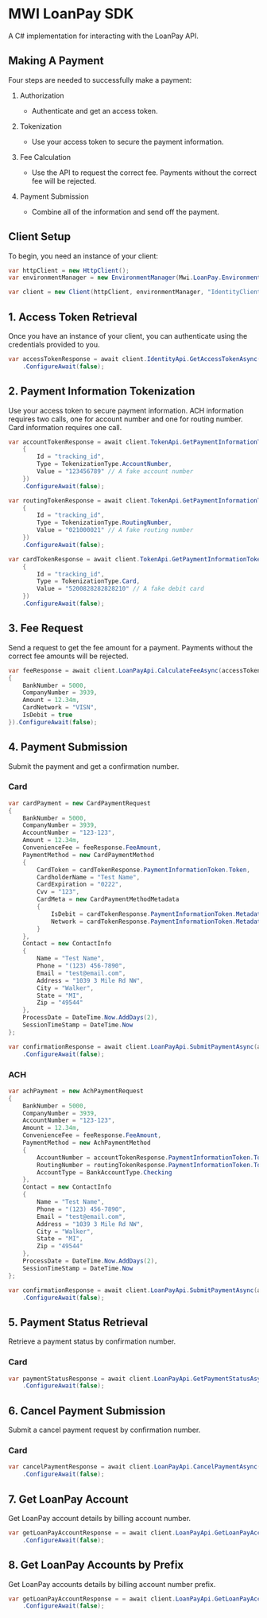 # MWI LoanPay SDK

A C# implementation for interacting with the LoanPay API.

## Making A Payment

Four steps are needed to successfully make a payment:

1. Authorization

   - Authenticate and get an access token.

2. Tokenization

   - Use your access token to secure the payment information.

3. Fee Calculation

   - Use the API to request the correct fee. Payments without the correct fee will be rejected.

4. Payment Submission

   - Combine all of the information and send off the payment.

## Client Setup

To begin, you need an instance of your client:

```cs
var httpClient = new HttpClient();
var environmentManager = new EnvironmentManager(Mwi.LoanPay.Environment.Sandbox);

var client = new Client(httpClient, environmentManager, "IdentityClientIdGoesHere", "IdentityClientSecretGoesHere");
```

## 1. Access Token Retrieval

Once you have an instance of your client, you can authenticate using the credentials provided to you.

```cs
var accessTokenResponse = await client.IdentityApi.GetAccessTokenAsync(new IdentityRequest(143, "SandboxUser", "SandboxPassword"))
    .ConfigureAwait(false);
```

## 2. Payment Information Tokenization

Use your access token to secure payment information. ACH information requires two calls, one for account number and one for routing number. Card information requires one call.

```cs
var accountTokenResponse = await client.TokenApi.GetPaymentInformationTokenAsync(accessTokenResponse.Token.AccessToken, 5000, 3939, new TokenRequest
    {
        Id = "tracking_id",
        Type = TokenizationType.AccountNumber,
        Value = "123456789" // A fake account number
    })
    .ConfigureAwait(false);

var routingTokenResponse = await client.TokenApi.GetPaymentInformationTokenAsync(accessTokenResponse.Token.AccessToken, 5000, 3939, new TokenRequest
    {
        Id = "tracking_id",
        Type = TokenizationType.RoutingNumber,
        Value = "021000021" // A fake routing number
    })
    .ConfigureAwait(false);

var cardTokenResponse = await client.TokenApi.GetPaymentInformationTokenAsync(accessTokenResponse.Token.AccessToken, 5000, 3939, new TokenRequest
    {
        Id = "tracking_id",
        Type = TokenizationType.Card,
        Value = "5200828282828210" // A fake debit card
    })
    .ConfigureAwait(false);
```

## 3. Fee Request

Send a request to get the fee amount for a payment. Payments without the correct fee amounts will be rejected.

```cs
var feeResponse = await client.LoanPayApi.CalculateFeeAsync(accessTokenResponse.Token.AccessToken, new CardFeeRequest
{
    BankNumber = 5000,
    CompanyNumber = 3939,
    Amount = 12.34m,
    CardNetwork = "VISN",
    IsDebit = true
}).ConfigureAwait(false);
```

## 4. Payment Submission

Submit the payment and get a confirmation number.

### Card

```cs
var cardPayment = new CardPaymentRequest
{
    BankNumber = 5000,
    CompanyNumber = 3939,
    AccountNumber = "123-123",
    Amount = 12.34m,
    ConvenienceFee = feeResponse.FeeAmount,
    PaymentMethod = new CardPaymentMethod
    {
        CardToken = cardTokenResponse.PaymentInformationToken.Token,
        CardholderName = "Test Name",
        CardExpiration = "0222",
        Cvv = "123",
        CardMeta = new CardPaymentMethodMetadata
        {
            IsDebit = cardTokenResponse.PaymentInformationToken.Metadata.IsDebitCard,
            Network = cardTokenResponse.PaymentInformationToken.Metadata.Network
        }
    },
    Contact = new ContactInfo
    {
        Name = "Test Name",
        Phone = "(123) 456-7890",
        Email = "test@email.com",
        Address = "1039 3 Mile Rd NW",
        City = "Walker",
        State = "MI",
        Zip = "49544"
    },
    ProcessDate = DateTime.Now.AddDays(2),
    SessionTimeStamp = DateTime.Now
};

var confirmationResponse = await client.LoanPayApi.SubmitPaymentAsync(accessTokenResponse.Token.AccessToken, cardPayment, CancellationToken.None)
    .ConfigureAwait(false);
```

### ACH

```cs
var achPayment = new AchPaymentRequest
{
    BankNumber = 5000,
    CompanyNumber = 3939,
    AccountNumber = "123-123",
    Amount = 12.34m,
    ConvenienceFee = feeResponse.FeeAmount,
    PaymentMethod = new AchPaymentMethod
    {
        AccountNumber = accountTokenResponse.PaymentInformationToken.Token,
        RoutingNumber = routingTokenResponse.PaymentInformationToken.Token,
        AccountType = BankAccountType.Checking
    },
    Contact = new ContactInfo
    {
        Name = "Test Name",
        Phone = "(123) 456-7890",
        Email = "test@email.com",
        Address = "1039 3 Mile Rd NW",
        City = "Walker",
        State = "MI",
        Zip = "49544"
    },
    ProcessDate = DateTime.Now.AddDays(2),
    SessionTimeStamp = DateTime.Now
};

var confirmationResponse = await client.LoanPayApi.SubmitPaymentAsync(accessTokenResponse.Token.AccessToken, achPayment, CancellationToken.None)
    .ConfigureAwait(false);
```
## 5. Payment Status Retrieval 

Retrieve a payment status by confirmation number.

### Card

```cs
var paymentStatusResponse = await client.LoanPayApi.GetPaymentStatusAsync(accessTokenResponse.Token.AccessToken, confirmationResponse.Confirmation.ConfirmationNumber, CancellationToken.None)
    .ConfigureAwait(false);
```

## 6. Cancel Payment Submission 

Submit a cancel payment request by confirmation number.

### Card

```cs
var cancelPaymentResponse = await client.LoanPayApi.CancelPaymentAsync(accessTokenResponse.Token.AccessToken, confirmationResponse.Confirmation.ConfirmationNumber, CancellationToken.None)
    .ConfigureAwait(false);
```
## 7. Get LoanPay Account

Get LoanPay account details by billing account number.

```cs
var getLoanPayAccountResponse = = await client.LoanPayApi.GetLoanPayAccountAsync(accessTokenResponse.Token.AccessToken, cardPayment.accountNumber, CancellationToken.None)
    .ConfigureAwait(false);
```

## 8. Get LoanPay Accounts by Prefix

Get LoanPay accounts details by billing account number prefix.

```cs
var getLoanPayAccountResponse = = await client.LoanPayApi.GetLoanPayAccountsByPrefixAsync(accessTokenResponse.Token.AccessToken, accountNumberPrefix, CancellationToken.None)
    .ConfigureAwait(false);
```